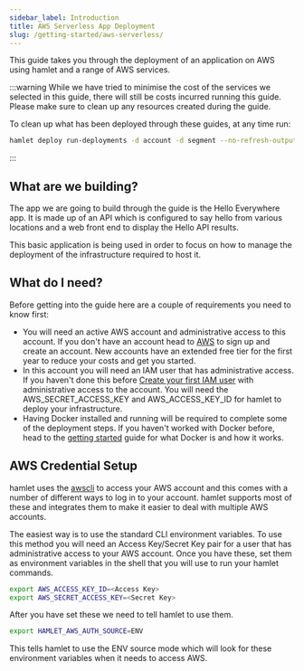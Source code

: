 ```yaml
---
sidebar_label: Introduction
title: AWS Serverless App Deployment
slug: /getting-started/aws-serverless/
---
```


This guide takes you through the deployment of an application on AWS using hamlet and a range of AWS services.

:::warning
While we have tried to minimise the cost of the services we selected in this guide, there will still be costs incurred running this guide.
Please make sure to clean up any resources created during the guide.

To clean up what has been deployed through these guides, at any time run:

```bash
hamlet deploy run-deployments -d account -d segment --no-refresh-outputs -m stop
```

:::

## What are we building?

The app we are going to build through the guide is the Hello Everywhere app. It is made up of an API which is configured to say hello from various locations and a web front end to display the Hello API results.

This basic application is being used in order to focus on how to manage the deployment of the infrastructure required to host it.

## What do I need?

Before getting into the guide here are a couple of requirements you need to know first:

- You will need an active AWS account and administrative access to this account. If you don't have an account head to [AWS](https://aws.amazon.com/) to sign up and create an account. New accounts have an extended free tier for the first year to reduce your costs and get you started.
- In this account you will need an IAM user that has administrative access. If you haven't done this before [Create your first IAM user](https://docs.aws.amazon.com/IAM/latest/UserGuide/getting-started_create-admin-group.html) with administrative access to the account. You will need the AWS_SECRET_ACCESS_KEY and AWS_ACCESS_KEY_ID for hamlet to deploy your infrastructure.
- Having Docker installed and running will be required to complete some of the deployment steps. If you haven't worked with Docker before, head to the [getting started](https://docs.docker.com/get-started/) guide for what Docker is and how it works.

## AWS Credential Setup

hamlet uses the [awscli](https://aws.amazon.com/cli/) to access your AWS account and this comes with a number of different ways to log in to your account. hamlet supports most of these and integrates them to make it easier to deal with multiple AWS accounts.

The easiest way is to use the standard CLI environment variables. To use this method you will need an Access Key/Secret Key pair for a user that has administrative access to your AWS account. Once you have these, set them as environment variables in the shell that you will use to run your hamlet commands.

```bash
export AWS_ACCESS_KEY_ID=<Access Key>
export AWS_SECRET_ACCESS_KEY=<Secret Key>
```

After you have set these we need to tell hamlet to use them.

```bash
export HAMLET_AWS_AUTH_SOURCE=ENV
```

This tells hamlet to use the ENV source mode which will look for these environment variables when it needs to access AWS.
